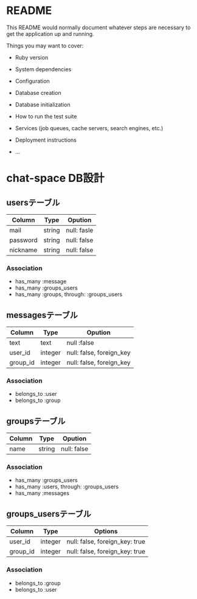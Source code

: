 # README

This README would normally document whatever steps are necessary to get the
application up and running.

Things you may want to cover:

* Ruby version

* System dependencies

* Configuration

* Database creation

* Database initialization

* How to run the test suite

* Services (job queues, cache servers, search engines, etc.)

* Deployment instructions

* ...


# chat-space DB設計
## usersテーブル
|Column|Type|Opution|
|------|----|-------|
|mail|string|null: fasle|
|password|string|null: false|
|nickname|string|null: false|
### Association
- has_many :message
- has_many :groups_users
- has_many :groups, through: :groups_users

## messagesテーブル
|Column|Type|Opution|
|------|----|-------|
|text|text|null :false|
|user_id|integer|null: false, foreign_key|
|group_id|integer|null: false, foreign_key|

### Association
- belongs_to :user
- belongs_to :group

## groupsテーブル
|Column|Type|Opution|
|------|----|-------|
|name|string|null: false|
### Association
- has_many :groups_users
- has_many :users, through: :groups_users
- has_many :messages

## groups_usersテーブル
|Column|Type|Options|
|------|----|-------|
|user_id|integer|null: false, foreign_key: true|
|group_id|integer|null: false, foreign_key: true|
### Association
- belongs_to :group
- belongs_to :user

